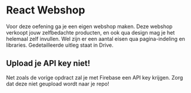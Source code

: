 # React Webshop

Voor deze oefening ga je een eigen webshop maken. Deze webshop verkoopt jouw zelfbedachte producten, en ook qua design mag je het helemaal zelf invullen. Wel zijn er een aantal eisen qua pagina-indeling en libraries. Gedetailleerde uitleg staat in Drive.

## Upload je API key niet!

Net zoals de vorige opdract zal je met Firebase een API key krijgen. Zorg dat deze niet geupload wordt naar je repo!
